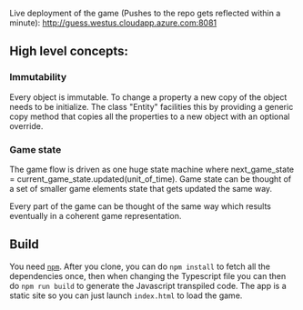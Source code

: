 Live deployment of the game (Pushes to the repo gets reflected within a minute): http://guess.westus.cloudapp.azure.com:8081

## High level concepts:

### Immutability
Every object is immutable. To change a property a new copy of the object needs to be initialize.
The class "Entity" facilities this by providing a generic copy method that copies all the properties to a new object with an optional override.

### Game state
The game flow is driven as one huge state machine where next_game_state = current_game_state.updated(unit_of_time). Game state can be thought of a set of smaller game elements state that gets updated the same way. 

Every part of the game can be thought of the same way which results eventually in a coherent game representation.

## Build
You need [`npm`](https://nodejs.org/en/download/package-manager/#debian-and-ubuntu-based-linux-distributions). After you clone, you can do `npm install` to fetch all the dependencies once, then when changing the Typescript file you can then do `npm run build` to generate the Javascript transpiled code. The app is a static site so you can just launch `index.html` to load the game.
